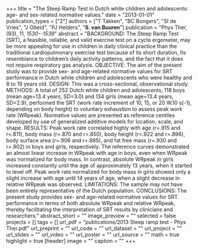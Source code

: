 +++
title = "The Steep Ramp Test in Dutch white children and adolescents: age- and sex-related normative values."
date = "2013-01-01"
publication_types = ["2"]
authors = ["T Takken", "BC Bongers", "SI de Vries", "J Obeid", "PJ Helders", "**S. van Buuren**"]
publication = "Phys Ther, (93), 11, _1530--1539_"
abstract = "BACKGROUND: The Steep Ramp Test (SRT), a feasible, reliable, and valid exercise test on a cycle ergometer, may be more appealing for use in children in daily clinical practice than the traditional cardiopulmonary exercise test because of its short duration, its resemblance to children’s daily activity patterns, and the fact that it does not require respiratory gas analysis. OBJECTIVE: The aim of the present study was to provide sex- and age-related normative values for SRT performance in Dutch white children and adolescents who were healthy and 8 to 19 years old. DESIGN: This was a cross-sectional, observational study. METHODS: A total of 252 Dutch white children and adolescents, 118 boys (mean age=13.4 years, SD=3.0) and 134 girls (mean age=13.4 years, SD=2.9), performed the SRT (work rate increment of 10, 15, or 20 W.10 s(-1), depending on body height) to voluntary exhaustion to assess peak work rate (WRpeak). Normative values are presented as reference centiles developed by use of generalized additive models for location, scale, and shape. RESULTS: Peak work rate correlated highly with age (r=.915 and r=.811), body mass (r=.870 and r=.850), body height (r=.922 and r=.896), body surface area (r=.906 and r=.885), and fat free mass (r=.930 and r=.902) in boys and girls, respectively. The reference curves demonstrated an almost linear increase in WRpeak with age in boys, even when WRpeak was normalized for body mass. In contrast, absolute WRpeak in girls increased constantly until the age of approximately 13 years, when it started to level off. Peak work rate normalized for body mass in girls showed only a slight increase with age until 14 years of age, when a slight decrease in relative WRpeak was observed. LIMITATIONS: The sample may not have been entirely representative of the Dutch population. CONCLUSIONS: The present study provides sex- and age-related normative values for SRT performance in terms of both absolute WRpeak and relative WRpeak, thereby facilitating the interpretation of SRT results by clinicians and researchers."
abstract_short = ""
image_preview = ""
selected = false
projects = []
tags = []
url_pdf = "publications/2013 Steep ramp test - Phys Ther.pdf"
url_preprint = ""
url_code = ""
url_dataset = ""
url_project = ""
url_slides = ""
url_video = ""
url_poster = ""
url_source = ""
math = true
highlight = true
[header]
image = ""
caption = ""
+++
